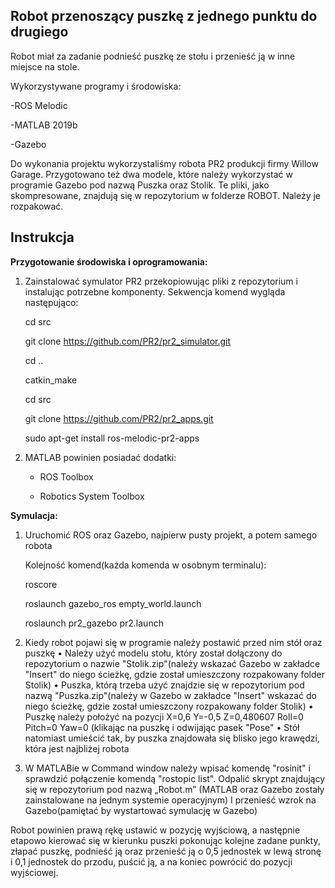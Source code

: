 **Robot przenoszący puszkę z jednego punktu do drugiego**
--
Robot miał za zadanie podnieść puszkę ze stołu i przenieść ją w inne miejsce na stole.

Wykorzystywane programy i środowiska:

-ROS Melodic

-MATLAB 2019b

-Gazebo

Do wykonania projektu wykorzystaliśmy robota PR2 produkcji firmy Willow Garage.
Przygotowano też dwa modele, które należy wykorzystać w programie Gazebo pod nazwą Puszka oraz Stolik.
Te pliki, jako skompresowane, znajdują się w repozytorium w folderze ROBOT. Należy je rozpakować.

**Instrukcja**
--
**Przygotowanie środowiska i oprogramowania:**


1. Zainstalować symulator PR2 przekopiowując pliki z repozytorium i instalując potrzebne komponenty. Sekwencja komend wygląda następująco:

    cd src

    git clone https://github.com/PR2/pr2_simulator.git

    cd ..

    catkin_make


    cd src

    git clone https://github.com/PR2/pr2_apps.git

    sudo apt-get install ros-melodic-pr2-apps


2. MATLAB powinien posiadać dodatki:

     - ROS Toolbox

     - Robotics System Toolbox

**Symulacja:**


1. Uruchomić ROS oraz Gazebo, najpierw pusty projekt, a potem samego robota

   Kolejność komend(każda komenda w osobnym terminalu):

   roscore

   roslaunch gazebo_ros empty_world.launch

   roslaunch pr2_gazebo pr2.launch


2. Kiedy robot pojawi się w programie należy postawić przed nim stół oraz puszkę
•	Należy użyć modelu stołu, który został dołączony do repozytorium o nazwie "Stolik.zip"(należy wskazać Gazebo w zakładce "Insert" do niego ścieżkę, gdzie został umieszczony rozpakowany folder Stolik)
•	Puszka, którą trzeba użyć znajdzie się w repozytorium pod nazwą "Puszka.zip"(należy w Gazebo w zakładce "Insert" wskazać do niego ścieżkę, gdzie został umieszczony rozpakowany folder Stolik) 
•	Puszkę należy położyć na pozycji X=0,6 Y=-0,5 Z=0,480607 Roll=0 Pitch=0 Yaw=0 (klikając na puszkę i odwijając pasek "Pose"
•	Stół natomiast umieścić tak, by puszka znajdowała się blisko jego krawędzi, która jest najbliżej robota

  3. W MATLABie w Command window należy wpisać komendę "rosinit" i sprawdzić połączenie komendą "rostopic list". Odpalić skrypt znajdujący się w repozytorium pod nazwą „Robot.m” (MATLAB oraz Gazebo zostały zainstalowane na jednym systemie operacyjnym) I przenieść wzrok na Gazebo(pamiętać by wystartować symulację w Gazebo)


Robot powinien prawą rękę ustawić w pozycję wyjściową, a następnie etapowo kierować się w kierunku puszki pokonując kolejne zadane punkty, złapać puszkę, podnieść ją oraz przenieść ją o 0,5 jednostek w lewą stronę i 0,1 jednostek do przodu, puścić ją, a na koniec powrócić do pozycji wyjściowej.
